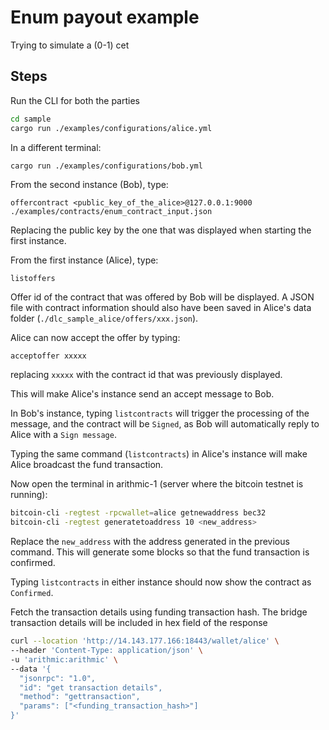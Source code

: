 # Enum payout example

Trying to simulate a (0-1) cet

## Steps

Run the CLI for both the parties
```bash
cd sample
cargo run ./examples/configurations/alice.yml
```

In a different terminal:
```bash
cargo run ./examples/configurations/bob.yml
```

From the second instance (Bob), type:
```
offercontract <public_key_of_the_alice>@127.0.0.1:9000 ./examples/contracts/enum_contract_input.json
```
Replacing the public key by the one that was displayed when starting the first instance.

From the first instance (Alice), type:
```
listoffers
```
Offer id of the contract that was offered by Bob will be displayed.
A JSON file with contract information should also have been saved in Alice's data folder (`./dlc_sample_alice/offers/xxx.json`).

Alice can now accept the offer by typing:
```
acceptoffer xxxxx
```
replacing `xxxxx` with the contract id that was previously displayed.

This will make Alice's instance send an accept message to Bob.

In Bob's instance, typing `listcontracts` will trigger the processing of the message, and the contract will be `Signed`, as Bob will automatically reply to Alice with a `Sign message`.

Typing the same command (`listcontracts`) in Alice's instance will make Alice broadcast the fund transaction.

Now open the terminal in arithmic-1 (server where the bitcoin testnet is running):
```bash
bitcoin-cli -regtest -rpcwallet=alice getnewaddress bec32
bitcoin-cli -regtest generatetoaddress 10 <new_address>
```
Replace the `new_address` with the address generated in the previous command. This will generate some blocks so that the fund transaction is confirmed.

Typing `listcontracts` in either instance should now show the contract as `Confirmed`.

Fetch the transaction details using funding transaction hash. The bridge transaction details will be included in hex field of the response

```bash
curl --location 'http://14.143.177.166:18443/wallet/alice' \
--header 'Content-Type: application/json' \
-u 'arithmic:arithmic' \
--data '{
  "jsonrpc": "1.0",
  "id": "get transaction details",
  "method": "gettransaction",
  "params": ["<funding_transaction_hash>"]
}'
```